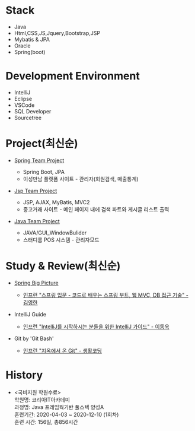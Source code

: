 # Stack
* Java
* Html,CSS,JS,Jquery,Bootstrap,JSP
* Mybatis & JPA
* Oracle
* Spring(boot)

# Development Environment
* IntelliJ
* Eclipse
* VSCode
* SQL Developer
* Sourcetree
  
# Project(최신순)
* [Spring Team Project](https://github.com/sp91lsu/NusangSpringProj)
  * Spring Boot, JPA
  * 이성만남 플랫폼 사이트 - 관리자(회원검색, 매출통계)

* [Jsp Team Project](https://github.com/sp91lsu/NusangJspProj)
  * JSP, AJAX, MyBatis, MVC2
  * 중고거래 사이트 - 메인 페이지 내에 검색 파트와 게시글 리스트 출력

* [Java Team Project](https://github.com/sp91lsu/NusangJavaProj)
  * JAVA/GUI_WindowBulider
  * 스터디룸 POS 시스템 - 관리자모드

# Study & Review(최신순)
* [Spring Big Picture](https://github.com/sp91lsu/springStudy-InflearnKYH)
  * [인프런 "스프링 입문 - 코드로 배우는 스프링 부트, 웹 MVC, DB 접근 기술" - 김영한](https://www.inflearn.com/course/%EC%8A%A4%ED%94%84%EB%A7%81-%EC%9E%85%EB%AC%B8-%EC%8A%A4%ED%94%84%EB%A7%81%EB%B6%80%ED%8A%B8/dashboard)

* IntelliJ Guide
  * [인프런 "IntelliJ를 시작하시는 분들을 위한 IntelliJ 가이드" - 이동욱](https://www.inflearn.com/course/intellij-guide/dashboard)
  
* Git by 'Git Bash'
  * [인프런 "지옥에서 온 Git" - 생활코딩](https://www.inflearn.com/course/%EC%A7%80%EC%98%A5%EC%97%90%EC%84%9C-%EC%98%A8-git#)



# History
* <국비지원 학원수료> <br>
학원명: 코리아IT아카데미 <br>
과정명: Java 프레임웍기반 풀스텍 양성A <br>
훈련기간: 2020-04-03 ~ 2020-12-10 (1회차) <br>
훈련 시간: 156일, 총856시간
